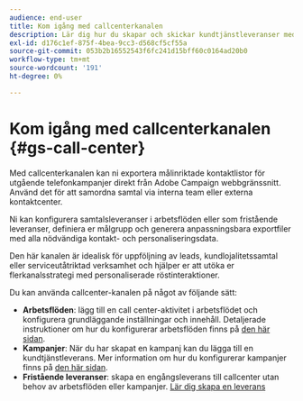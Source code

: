 ```yaml
---
audience: end-user
title: Kom igång med callcenterkanalen
description: Lär dig hur du skapar och skickar kundtjänstleveranser med Adobe Campaign Web
exl-id: d176c1ef-875f-4bea-9cc3-d568cf5cf55a
source-git-commit: 053b2b16552543f6fc241d15bff60c0164ad20b0
workflow-type: tm+mt
source-wordcount: '191'
ht-degree: 0%

---
```


# Kom igång med callcenterkanalen {#gs-call-center}

Med callcenterkanalen kan ni exportera målinriktade kontaktlistor för utgående telefonkampanjer direkt från Adobe Campaign webbgränssnitt. Använd det för att samordna samtal via interna team eller externa kontaktcenter.

Ni kan konfigurera samtalsleveranser i arbetsflöden eller som fristående leveranser, definiera er målgrupp och generera anpassningsbara exportfiler med alla nödvändiga kontakt- och personaliseringsdata.

Den här kanalen är idealisk för uppföljning av leads, kundlojalitetssamtal eller serviceutåtriktad verksamhet och hjälper er att utöka er flerkanalsstrategi med personaliserade röstinteraktioner.

Du kan använda callcenter-kanalen på något av följande sätt:

* **Arbetsflöden**: lägg till en call center-aktivitet i arbetsflödet och konfigurera grundläggande inställningar och innehåll. Detaljerade instruktioner om hur du konfigurerar arbetsflöden finns på [den här sidan](../workflows/gs-workflow-creation.md).
* **Kampanjer**: När du har skapat en kampanj kan du lägga till en kundtjänstleverans. Mer information om hur du konfigurerar kampanjer finns på [den här sidan](../campaigns/gs-campaigns.md).
* **Fristående leveranser**: skapa en engångsleverans till callcenter utan behov av arbetsflöden eller kampanjer. [Lär dig skapa en leverans](../msg/gs-deliveries.md)

<!--
<table style="table-layout:fixed"><tr style="border: 0;">
<td>
<a href="create-push.md">
<img alt="Create a push delivery" src="assets/do-not-localize/push_create.jpeg">
</a>
<div><a href="create-push.md"><strong>Create a push delivery</strong>
</div>
<p>
</td>
<td>
<a href="content-push.md">
<img alt="Design a push delivery" src="assets/do-not-localize/push_design.jpeg">
</a>
<div>
<a href="content-push.md"><strong>Design a push delivery<strong></strong></a>
</div>
<p></td>
<td>
<a href="send-push.md">
<img alt="Send a push delivery" src="assets/do-not-localize/push_send.jpeg">
</a>
<div>
<a href="send-push.md"><strong>Send a push delivery</strong></a>
</div>
<p>
</td>
<td>
<a href="send-push.md">
<img alt="Push delivery report" src="assets/do-not-localize/push_report.jpeg">
</a>
<div>
<a href="send-push.md"><strong>Push delivery report</strong></a>
</div>
<p>
</td>
</tr></table>
-->
